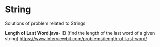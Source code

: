 # String
Solutions of problem related to Strings


𝐋𝐞𝐧𝐠𝐭𝐡 𝐨𝐟 𝐋𝐚𝐬𝐭 𝐖𝐨𝐫𝐝.𝐣𝐚𝐯𝐚- IB (find the length of the last word of a given string)
https://www.interviewbit.com/problems/length-of-last-word/
